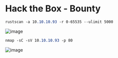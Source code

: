 # Hack the Box - Bounty

```CSS
rustscan -a 10.10.10.93 -r 0-65535 --ulimit 5000
```
![image](https://github.com/karanshergill/Hack-the-Box/assets/83878909/7330b783-2899-4178-85f9-f2f4205e5751)

```CSS
nmap -sC -sV 10.10.10.93 -p 80
```
![image](https://github.com/karanshergill/Hack-the-Box/assets/83878909/059852ea-43b3-440b-b772-658fba2b0935)
